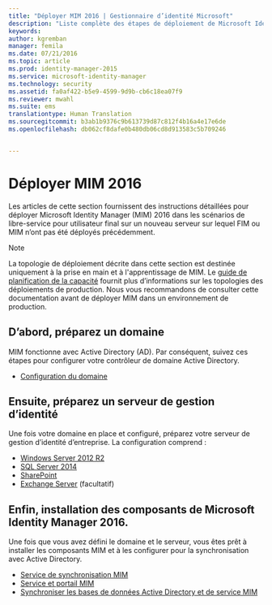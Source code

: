 ```yaml
---
title: "Déployer MIM 2016 | Gestionnaire d’identité Microsoft"
description: "Liste complète des étapes de déploiement de Microsoft Identity Manager 2016, de la préparation de l’environnement à la configuration des portails."
keywords: 
author: kgremban
manager: femila
ms.date: 07/21/2016
ms.topic: article
ms.prod: identity-manager-2015
ms.service: microsoft-identity-manager
ms.technology: security
ms.assetid: fa0af422-b5e9-4599-9d9b-cb6c18ea07f9
ms.reviewer: mwahl
ms.suite: ems
translationtype: Human Translation
ms.sourcegitcommit: b3ab1b9376c9b613739d87c812f4b16a4e17e6de
ms.openlocfilehash: db062cf8dafe0b480db06cd8d913583c5b709246


---
```


# Déployer MIM 2016
Les articles de cette section fournissent des instructions détaillées pour déployer Microsoft Identity Manager (MIM) 2016 dans les scénarios de libre-service pour utilisateur final sur un nouveau serveur sur lequel FIM ou MIM n’ont pas été déployés précédemment.

> [!NOTE]
> La topologie de déploiement décrite dans cette section est destinée uniquement à la prise en main et à l'apprentissage de MIM.  Le [guide de planification de la capacité](/microsoft-identity-manager/plan-design/capacity-planning-guide) fournit plus d’informations sur les topologies des déploiements de production.  Nous vous recommandons de consulter cette documentation avant de déployer MIM dans un environnement de production.

<!---
Comment: Restore after PAM content is included

The privileged access management scenario is deployed differently than other MIM scenarios, as it requires a dedicated bastion forest environment.  If you want to learn more about deploying MIM for Privileged Identity Management, see [Getting Started with Privileged Access Management](privileged-access-management-get-started.md).
--->

## D’abord, préparez un domaine
MIM fonctionne avec Active Directory (AD). Par conséquent, suivez ces étapes pour configurer votre contrôleur de domaine Active Directory.
- [Configuration du domaine](preparing-domain.md)

## Ensuite, préparez un serveur de gestion d’identité
Une fois votre domaine en place et configuré, préparez votre serveur de gestion d’identité d’entreprise. La configuration comprend :
- [Windows Server 2012 R2](prepare-server-ws2012r2.md)
- [SQL Server 2014](prepare-server-sql2014.md)
- [SharePoint](prepare-server-sharepoint.md)
- [Exchange Server](prepare-server-exchange.md) (facultatif)

## Enfin, installation des composants de Microsoft Identity Manager 2016.
Une fois que vous avez défini le domaine et le serveur, vous êtes prêt à installer les composants MIM et à les configurer pour la synchronisation avec Active Directory.
- [Service de synchronisation MIM](install-mim-sync.md)
- [Service et portail MIM](install-mim-service-portal.md)
- [Synchroniser les bases de données Active Directory et de service MIM](install-mim-sync-ad-service.md)



<!--HONumber=Jul16_HO3-->


